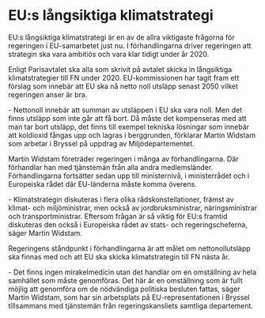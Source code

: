 # EU:s långsiktiga klimatstrategi

EU:s långsiktiga klimatstrategi är en av de allra viktigaste frågorna för regeringen i EU\-samarbetet just nu. I förhandlingarna driver regeringen att strategin ska vara ambitiös och vara klar tidigt under år 2020\.


Enligt Parisavtalet ska alla som skrivit på avtalet skicka in långsiktiga klimatstrategier till FN under 2020\. EU\-kommissionen har tagit fram ett förslag som innebär att EU ska nå netto noll utsläpp senast 2050 vilket regeringen anser är bra.

\- Nettonoll innebär att summan av utsläppen i EU ska vara noll. Men det finns utsläpp som inte går att få bort. Då måste det kompenseras med att man tar bort utsläpp, det finns till exempel tekniska lösningar som innebär att koldioxid fångas upp och lagras i berggrunden, förklarar Martin Widstam som arbetar i Bryssel på uppdrag av Miljödepartementet.

Martin Widstam företräder regeringen i många av förhandlingarna. Där förhandlar han med tjänstemän från alla andra medlemsländer. Förhandlingarna fortsätter sedan upp till ministernivå, i ministerrådet och i Europeiska rådet där EU\-länderna måste komma överens.

\- Klimatstrategin diskuteras i flera olika rådskonstellationer, främst av klimat\- och miljöministrar, men också av jordbruksministrar, näringsministrar och transportministrar. Eftersom frågan är så viktig för EU:s framtid diskuteras den
också i Europeiska rådet av stats\- och regeringscheferna, säger Martin Widstam.

Regeringens ståndpunkt i förhandlingarna är att målet om nettonollutsläpp ska finnas med och att EU ska skicka klimatstrategin till FN nästa år.

\- Det finns ingen mirakelmedicin utan det handlar om en omställning av hela samhället som måste genomföras. Det här är en omställning som är fullt möjlig att genomföra om de nödvändiga politiska besluten fattas, säger Martin Widstam, som har sin arbetsplats på EU\-representationen i Bryssel tillsammans med tjänstemän från regeringskansliets samtliga departement.

